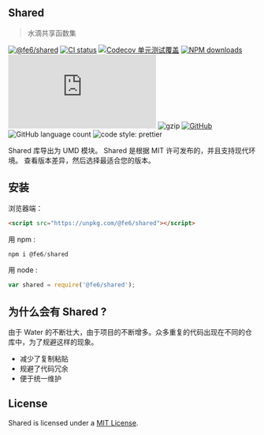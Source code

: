 ## Shared
> 水滴共享函数集

[![@fe6/shared][npm-image]][npm-url] [![CI status][github-action-image]][github-action-url] [![Codecov 单元测试覆盖][codecov-image]][codecov-url]  [![NPM downloads][downloads-image]][downloads-url] [![GitHub code size in bytes][size-image]][size-url] ![gzip][gzip-image] [![GitHub][mit-image]][mit-url] ![GitHub language count][lang-image] ![code style: prettier][prettier-image]

[github-action-image]: https://github.com/fe6/shared/workflows/CI/badge.svg
[github-action-url]: https://github.com/fe6/shared/actions?query=workflow%3ACI
[npm-image]: https://img.shields.io/npm/v/@fe6/shared.svg
[npm-url]: https://www.npmjs.org/package/@fe6/shared
[downloads-image]: http://img.shields.io/npm/dm/@fe6/shared.svg
[downloads-url]: https://npmjs.org/package/@fe6/shared
[size-image]: https://img.badgesize.io/https://unpkg.com/@fe6/shared/dist/shared.global.prod.js?label=shared.min.js&compression=gzip
[size-url]: https://unpkg.com/@fe6/shared
[mit-image]: https://img.shields.io/github/license/fe6/shared
[mit-url]: https://github.com/fe6/shared/blob/master/LICENSE
[codecov-image]: https://img.shields.io/codecov/c/github/fe6/shared/master.svg
[codecov-url]: https://codecov.io/gh/fe6/shared/branch/master
[lang-image]: https://img.shields.io/github/languages/count/fe6/shared.svg
[gzip-image]: https://img.badgesize.io/https:/unpkg.com/@fe6/shared?compression=gzip
[prettier-image]: https://img.shields.io/badge/code_style-prettier-ff69b4.svg


Shared 库导出为 UMD 模块。 Shared 是根据 MIT 许可发布的，并且支持现代环境。 查看版本差异，然后选择最适合您的版本。

## 安装

浏览器端：

``` html
<script src="https://unpkg.com/@fe6/shared"></script>
```

用 npm :

``` js
npm i @fe6/shared
```

用 node :

``` js
var shared = require('@fe6/shared');
```

## 为什么会有 Shared ?

由于 Water 的不断壮大，由于项目的不断增多。众多重复的代码出现在不同的仓库中，为了规避这样的现象。

- 减少了复制粘贴
- 规避了代码冗余
- 便于统一维护

## License

Shared is licensed under a [MIT License](./LICENSE).
